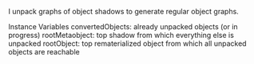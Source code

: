 I unpack graphs of object shadows to generate regular object graphs.

Instance Variables
	convertedObjects:		<IdentityDictionary> already unpacked objects (or in progress)
	rootMetaobject:		<SquotMetaobject> top shadow from which everything else is unpacked
	rootObject:		<Object> top rematerialized object from which all unpacked objects are reachable